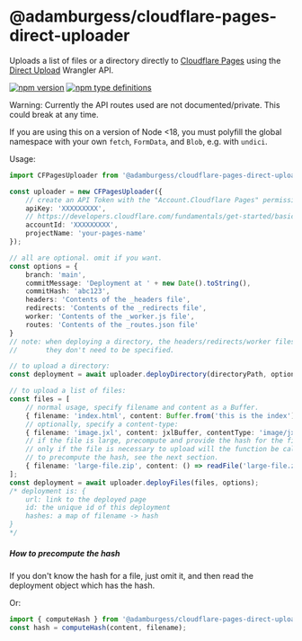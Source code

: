 # @adamburgess/cloudflare-pages-direct-uploader

Uploads a list of files or a directory directly to [Cloudflare Pages](https://pages.cloudflare.com/) using the [Direct Upload](https://developers.cloudflare.com/pages/platform/direct-upload/) Wrangler API.

[![npm version](https://img.shields.io/npm/v/@adamburgess/cloudflare-pages-direct-uploader)](https://www.npmjs.com/package/@adamburgess/cloudflare-pages-direct-uploader) [![npm type definitions](https://img.shields.io/npm/types/@adamburgess/cloudflare-pages-direct-uploader)](https://unpkg.com/browse/@adamburgess/cloudflare-pages-direct-uploader/index.d.ts)

Warning: Currently the API routes used are not documented/private. This could break at any time.

If you are using this on a version of Node <18, you must polyfill the global namespace with your own `fetch`, `FormData`, and `Blob`, e.g. with `undici`.

Usage:

```ts
import CFPagesUploader from '@adamburgess/cloudflare-pages-direct-uploader'

const uploader = new CFPagesUploader({
    // create an API Token with the "Account.Cloudflare Pages" permission, or use your global API key
    apiKey: 'XXXXXXXXX',
    // https://developers.cloudflare.com/fundamentals/get-started/basic-tasks/find-account-and-zone-ids/
    accountId: 'XXXXXXXXX',
    projectName: 'your-pages-name'
});

// all are optional. omit if you want.
const options = {
    branch: 'main',
    commitMessage: 'Deployment at ' + new Date().toString(),
    commitHash: 'abc123',
    headers: 'Contents of the _headers file',
    redirects: 'Contents of the _redirects file',
    worker: 'Contents of the _worker.js file',
    routes: 'Contents of the _routes.json file'
}
// note: when deploying a directory, the headers/redirects/worker files will be read from the disk.
//       they don't need to be specified.

// to upload a directory:
const deployment = await uploader.deployDirectory(directoryPath, options);

// to upload a list of files:
const files = [
    // normal usage, specify filename and content as a Buffer.
    { filename: 'index.html', content: Buffer.from('this is the index') },
    // optionally, specify a content-type:
    { filename: 'image.jxl', content: jxlBuffer, contentType: 'image/jxl' },
    // if the file is large, precompute and provide the hash for the file and set compute to an async function.
    // only if the file is necessary to upload will the function be called.
    // to precompute the hash, see the next section.
    { filename: 'large-file.zip', content: () => readFile('large-file.zip'), hash: 'XXXXXX' }
];
const deployment = await uploader.deployFiles(files, options);
/* deployment is: {
    url: link to the deployed page
    id: the unique id of this deployment
    hashes: a map of filename -> hash
}
*/
```

##### How to precompute the hash

If you don't know the hash for a file, just omit it, and then read the deployment object which has the hash.

Or:
```ts
import { computeHash } from '@adamburgess/cloudflare-pages-direct-uploader'
const hash = computeHash(content, filename);
```
